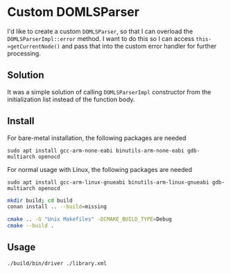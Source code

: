 # Custom DOMLSParser

I'd like to create a custom `DOMLSParser`, so that I can overload the `DOMLSParserImpl::error` method.
I want to do this so I can access `this->getCurrentNode()` and pass that into the custom error handler
for further processing.

## Solution

It was a simple solution of calling `DOMLSParserImpl` constructor from the initialization list instead of
the function body.

## Install

For bare-metal installation, the following packages are needed

```
sudo apt install gcc-arm-none-eabi binutils-arm-none-eabi gdb-multiarch openocd
```

For normal usage with Linux, the following packages are needed

```
sudo apt install gcc-arm-linux-gnueabi binutils-arm-linux-gnueabi gdb-multiarch openocd
```

```bash
mkdir build; cd build
conan install .. --build=missing

cmake .. -G "Unix Makefiles" -DCMAKE_BUILD_TYPE=Debug
cmake --build .
```

## Usage

```bash
./build/bin/driver ./library.xml
```